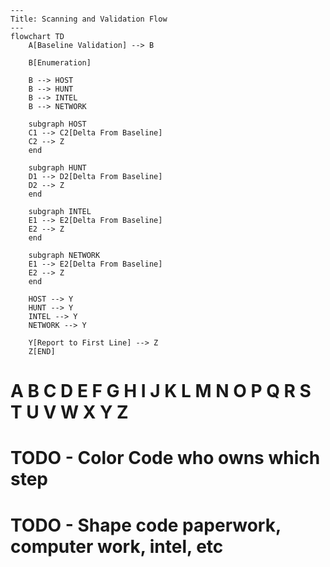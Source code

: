 ```mermaid
---
Title: Scanning and Validation Flow
---
flowchart TD
    A[Baseline Validation] --> B

    B[Enumeration]

    B --> HOST
    B --> HUNT
    B --> INTEL
    B --> NETWORK

    subgraph HOST 
    C1 --> C2[Delta From Baseline]
    C2 --> Z
    end

    subgraph HUNT 
    D1 --> D2[Delta From Baseline]
    D2 --> Z
    end

    subgraph INTEL
    E1 --> E2[Delta From Baseline]
    E2 --> Z
    end

    subgraph NETWORK 
    E1 --> E2[Delta From Baseline]
    E2 --> Z
    end

    HOST --> Y
    HUNT --> Y
    INTEL --> Y
    NETWORK --> Y

    Y[Report to First Line] --> Z
    Z[END]
```
# A B C D E F G H I J K L M N O P Q R S T U V W X Y Z
# TODO - Color Code who owns which step
# TODO - Shape code paperwork, computer work, intel, etc
